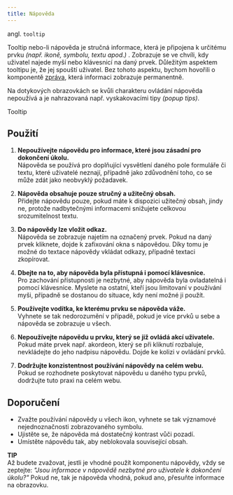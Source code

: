 ```yaml
---
title: Nápověda
---
```


<script setup>
import DocumentationLinks from '../.vitepress/theme/components/DocumentationLinks.vue'
</script>

angl. `tooltip`<br>

Tooltip nebo-li nápověda je stručná informace, která je připojena k určitému prvku *(např. ikoně, symbolu, textu apod.)*
. Zobrazuje se ve chvíli, kdy uživatel najede myší nebo klávesnicí na daný prvek. Důležitým aspektem tooltipu je, že jej
spouští uživatel. Bez tohoto aspektu, bychom hovořili o komponentě [zpráva](/komponenty/zprava), která informaci zobrazuje permanentně.

Na dotykových obrazovkách se kvůli charakteru ovládání nápověda nepoužívá a je nahrazovaná např. vyskakovacími tipy *(popup tips)*.

<div class="sample-content">
    <gov-tooltip variant="primary" size="m" position="top" message="Mauris suscipit, ligula sit amet pharetra semper, nibh ante cursus purus, vel sagittis velit mauris vel metus.">
        Tooltip
    </gov-tooltip>
</div>

<DocumentationLinks
    storybookUrl="/storybook/?path=/docs/components-tooltip--docs"
    documentationUrl="/komponenty/dokumentace/gov-tooltip" />

## Použití

1. **Nepoužívejte nápovědu pro informace, které jsou zásadní pro dokončení úkolu.**<br>
   Nápověda se používá pro doplňující vysvětlení daného pole formuláře či textu, které uživatelé neznají, případně jako
   zdůvodnění toho, co se může zdát jako neobvyklý požadavek.

2. **Nápověda obsahuje pouze stručný a užitečný obsah.**<br>
   Přidejte nápovědu pouze, pokud máte k dispozici užitečný obsah, jindy ne, protože nadbytečnými informacemi snižujete
   celkovou srozumitelnost textu.

3. **Do nápovědy lze vložit odkaz.**<br>
   Nápověda se zobrazuje najetím na označený prvek. Pokud na daný prvek kliknete, dojde k zafixování okna s nápovědou.
   Díky tomu je možné do textace nápovědy vkládat odkazy, případně textaci zkopírovat.

4. **Dbejte na to, aby nápověda byla přístupná i pomocí klávesnice.**<br>
   Pro zachování přístupnosti je nezbytné, aby nápověda byla ovladatelná i pomocí klávesnice. Myslete na ostatní, kteří
   jsou limitovaní v používání myši, případně se dostanou do situace, kdy není možné ji použít.

5. **Používejte vodítka, ke kterému prvku se nápověda váže.**<br>
   Vyhnete se tak nedorozumění v případě, pokud je více prvků u sebe a nápověda se zobrazuje u všech.

6. **Nepoužívejte nápovědu u prvku, který se již ovládá akcí uživatele.**<br>
   Pokud máte prvek např. akordeon, který se při kliknutí rozbaluje, nevkládejte do jeho nadpisu nápovědu. Dojde ke
   kolizi v ovládání prvků.

7. **Dodržujte konzistentnost používání nápovědy na celém webu.**<br>
   Pokud se rozhodnete poskytovat nápovědu u daného typu prvků, dodržujte tuto praxi na celém webu.

## Doporučení

- Zvažte používání nápovědy u všech ikon, vyhnete se tak významové nejednoznačnosti zobrazovaného symbolu.
- Ujistěte se, že nápověda má dostatečný kontrast vůči pozadí.
- Umístěte nápovědu tak, aby neblokovala související obsah.

<client-only>
   <gov-message variant="primary">
      <p><strong>TIP</strong><br/>Až budete zvažovat, jestli je vhodné použít komponentu nápovědy, vždy se zeptejte: <i>"Jsou informace v nápovědě
nezbytné pro uživatele k dokončení úkolu?"</i> Pokud ne, tak je nápověda vhodná, pokud ano, přesuňte informace na obrazovku.</p>
      <gov-icon type="basic" name="lightbulb-fill" slot="icon"></gov-icon>
   </gov-message>
</client-only>
